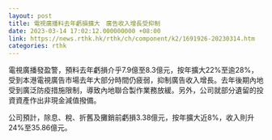```yaml
---
layout: post
title: 電視廣播料去年虧損擴大　廣告收入增長受抑制
date: 2023-03-14 17:02:12.000000000 +08:00
link: https://news.rthk.hk/rthk/ch/component/k2/1691926-20230314.htm
categories: rthk
---
```


電視廣播發盈警，預料去年虧損介乎7.9億至8.3億元，按年擴大22%至逾28%，受到本港電視廣告市場去年大部分時間仍疲弱，抑制廣告收入增長。去年後期內地受到廣泛防疫措施限制，導致內地聯合製作業務放緩。另外，公司就部分遺留的投資資產作出非現金減值撥備。

公司預計，除息、稅、折舊及攤銷前虧損3.38億元，按年擴大近8%，收入則升24%至35.86億元。

